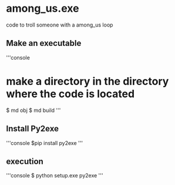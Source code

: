 # among_us.exe
code to troll someone with a among_us loop

## Make an executable 
'''console
# make a directory in the directory where the code is located
$ md obj
$ md build
'''

## Install Py2exe
'''console
$pip install py2exe
'''

## execution
'''console
$ python setup.exe py2exe
'''
